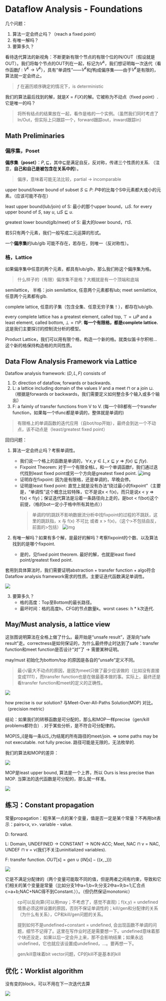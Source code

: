 # Dataflow Analysis - Foundations

几个问题：

1. 算法一定会终止吗？（reach a fixed point）
2. 有唯一解吗？
3. 要算多久？

看待迭代算法的新视角：不断更新有限个节点的有限个位的IN/OUT（假设就是OUT）。我们将每个节点的OUT列在一起，标记为$V^k$，我们想证明每一次迭代（看作函数$f: V^k\rightarrow V^k$），具有“单调性”——$V^k$和$f$构成偏序集——由于$V^k$是有限的，算法就一定会终止。

> $f$ 在遍历顺序确定的情况下，is deterministic

我们的算法最后找到的解，就是$X = F(X)$的解。它被称为不动点（fixed point）. 它是唯一的吗？

> 将所有结点的结果放在一起，看作是格的一个实例。（虽然我们同时考虑了In/Out，但实际上只跟踪一个，forward跟踪out，inward跟踪in）

## Math Preliminaries

### 偏序集，Poset

**偏序集（poset）**：$P, \sqsubseteq$，其中$\sqsubseteq$是满足自反，反对称，传递三个性质的关系. （注意，**自己和自己是被包含在关系中的**）。

> 偏序，意味着可能无法比较，partial -> incomparable

upper bound/lower bound of subset $S\subseteq P$: $P$中的比每个S中元素都大或小的元素。（应该可能不存在）

least upper bound(lub/join) of S: 最小的那个upper bound，$\sqcup S$. for every upper bound of $S$, say $u$, $\sqcup S\sqsubseteq u$.

greatest lower bound(glb/meet) of S: 最大的lower bound，$\sqcap S$.

若S只有两个元素，我们一般写成二元运算的形式。

一个**偏序集**的lub/glb 可能不存在，若存在，则唯一（反对称性）。

### 格，Lattice

如果偏序集中任意的两个元素，都具有lub/glb，那么我们称这个偏序集为格。

> 什么样子的（有限）偏序集不是格？大概就是有一个顶端和底端

semilattice， 半格：join semilattice, 任意两个元素都有lub; meet semilattice, 任意两个元素都有glb.

complete lattice, 任意的子集（包含全集、任意无穷子集！），都存在lub/glb.

every complete lattice has a greatest element, called top, $\top = \sqcup P$
and a least element, called bottom, $\bot = \sqcap P$. **每一个有限格，都是complete lattice.** 这是我们主要探讨的控制流分析的模型。

Product Lattice，我们可以用有限个格，构造一个新的格。就类似笛卡尔积啦... 这个新的格保持构造格的共同性质。

## Data Flow Analysis Framework via Lattice

Dataflow analysis framework: $(D,L,F)$ consists of

1. D: direction of dataflow, forwards or backwards.
2. L: a lattice including domain of the values $V$ and a meet $\sqcap$ or a join $\sqcup$. （根据是forwards or backwards，我们需要定义如何整合多个输入或多个输出）
3. F: a faimly of transfer functions from V to V. (每一个BB都有一个transfer function，如果每一个tfunc都是单调的，整体就是单调的)

> 有限格上的单调函数的迭代应用（自bot/top开始），最终会到达一个不动点，该不动点是（least/greatest fixed point）

回归问题：

1. 算法一定会终止吗？考察单调性。

   * 我们说一个格上的函数是单调的，$\forall x,y\in L, x\sqsubseteq y\Rightarrow f(x)\sqsubseteq f(y)$.
   * Fixpoint Theorem: 对于一个有限全格L，和一个单调函数f，我们通过迭代找到least fixed point或另一个方向是greatest fixed point.
     ![img](./pics/04-01.png)
   * 证明存在fixpoint: 因为是有限格，还是单调的，早晚会停。
   * 证明是least fixed point: 直觉上就是没有办法“绕过最小的fixpoint”（主要是，“单调性”这个概念比较特殊，它不是说x < f(x)，而只是说x < y => f(x) < f(y)；保证迭代算法是沿着一条路径向上走的，是bot < f(bot)这个前提，（格的bot一定小于格中所有其他点））
     > 单调的f的跳跃不影响数据流分析中找fixpoint的过程的不跳跃，这里的跳跃指，x 与 f(x) 不可比 或者 x > f(x)，（这个>不包括自反，前面的>包括）
     > ![img](./pics/04-02.png)
     >
2. 有唯一解吗？如果有多个解，是最好的解吗？考察fixpoint的个数、以及算法找到的是哪个fixpoint.

   * 是的，见fixed point theorem. 最好的解，也就是least fixed point/greatest fixed point.

套用到具体算法时，我们需要证明abstraction + transfer function + algo符合Dataflow analysis framework需求的性质。主要证迭代函数满足单调性。

![](./pics/04-03.png)

3. 要算多久？
   * 格的高度：Top至Bottom的最长路径。
   * 最坏时间：格的高度h，CFG的节点数量k。worst cases: h * k次迭代.

## May/Must analysis, a lattice view

这张图说明算法在全格上做了什么。最开始是“unsafe result”，逐渐向“safe result”走。correctness是如何保证的，为什么最终停止时达到了safe：transfer function和meet function是否设计“对”了 -> 需要某种证明。

may/must 初始化为bottom/top 的原因是各自的“unsafe”定义不同。

> 最小/最大不动点的原因，是因为meet只做了最少应该做的（比如没有直接变成1111），而transfer function也是在做最基本做的事。实际上，最终还是看transfer function和meet的定义的正确性。

![](./pics/04-04.png)

how precise is our solution? 与Meet-Over-All-Paths Solution(MOP) 对比。（precision metric）

结论：如果我们的转移函数是可分配的，那么和MOP一样precise（gen/kill problems都符合）. 对于某些分析，是不符合可分配律的。

MOP[S_i]是每一条以S_i为结尾的所有路径的meet/join. => some paths may be not executable. not fully precise.  路径可能是无限的，无法枚举的.

我们的算法和MOP的差异：

![](./pics/04-05.png)

MOP是least upper bound, 算法是一个上界，所以 Ours is less precise than MOP. 当算法的迭代函数是可分配的，那么就一样准。

![](./pics/04-06.png)

## 练习：Constant propagation

常量propagation：程序某一点的某个变量，值是否一定是某个常量？不再用bit表示：pairs<x, v>. variable - value.

D: forward.

L: Domain, UNDEFINED -> CONSTANT -> NON-ACC; Meet, NAC $\sqcap$ v = NAC, UNDEF $\sqcap$ v = v(我们不关注uninitialized variables).

F: transfer function. $OUT[s] = gen\cup (IN[s]-\{(x, \_)\})$

![](./pics/04-07.png)

它是不满足分配律的（两个变量可能取不同的值，但是两者之间有约束，导致和它们相关的某个变量是常量（比如分支1中a=1;b=9;分支2中a=9;b=1;汇合点c=a+b;NAC+NAC得不到Constant.））。（但仍然保证monotonic）

> cp可以反向算(可以用may；不考虑了，感觉不直观)；f(x,y) = undefined 情景必须这样设置的原因，否则不保证单调性的；kill/gen和分配律的关系（为什么有关系），CP和kill/gen问题的关系。
>
> 提到如何不是undefined+constant = undefined, 会出现函数不单调的问题，细节不记得了。这里在写作业时还是需要想一下。undefined意味着那个块还没走，如果以后一定会升上来，那不会影响结果；如果永远undefined，它也就应该设置成undefined，...。要再想一下。
>
> gen/kill意味着bit vector问题，CP的kill不是基本的kill

## 优化：Worklist algorithm

没有变的block，可以不用在下一次迭代去算

![](./pics/04-08.png)
